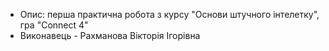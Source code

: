 - Опис: перша практична робота з курсу "Основи штучного інтелетку", гра "Connect 4"
- Виконавець - Рахманова Вікторія Ігорівна
